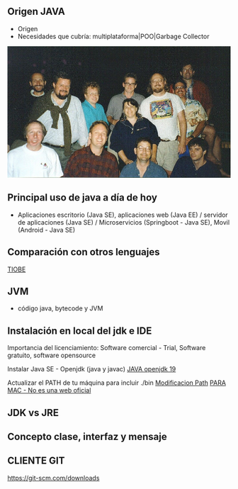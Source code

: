## Origen JAVA
- Origen
- Necesidades que cubría: multiplataforma|POO|Garbage Collector
<p align="left">
  <img src="../images/greenbbq-jz48l38k.jpeg" width="700">
</p>

## Principal uso de java a día de hoy
- Aplicaciones escritorio (Java SE), aplicaciones web (Java EE) / servidor de aplicaciones (Java SE) / Microservicios (Springboot - Java SE), Movil (Android - Java SE)

## Comparación con otros lenguajes
[TIOBE](https://www.tiobe.com/tiobe-index/)

## JVM
- código java, bytecode y JVM

## Instalación en local del jdk e IDE
Importancia del licenciamiento:  Software comercial - Trial, Software gratuito, software opensource

Instalar Java SE - Openjdk (java y javac)
[JAVA openjdk 19](https://jdk.java.net/19/)

Actualizar el PATH de tu máquina para incluir ./bin
[Modificacion Path](https://www.java.com/en/download/help/path.xml)
[PARA MAC - No es una web oficial](https://www.codejava.net/java-se/install-openjdk-18-on-macos)

## JDK vs JRE

## Concepto clase, interfaz y mensaje


## CLIENTE GIT
https://git-scm.com/downloads


